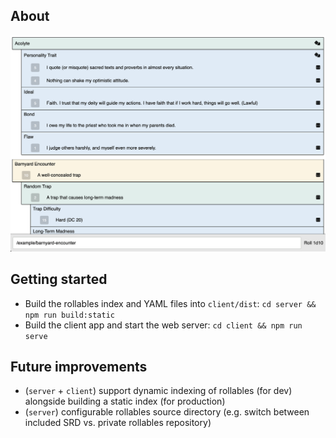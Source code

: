 ## About

![Application screenshot](client/docs/screenshot.png)

## Getting started

- Build the rollables index and YAML files into `client/dist`: `cd server && npm run build:static`
- Build the client app and start the web server: `cd client && npm run serve`

## Future improvements

- (`server` + `client`) support dynamic indexing of rollables (for dev) alongside building a static index (for production)
- (`server`) configurable rollables source directory (e.g. switch between included SRD vs. private rollables repository)
